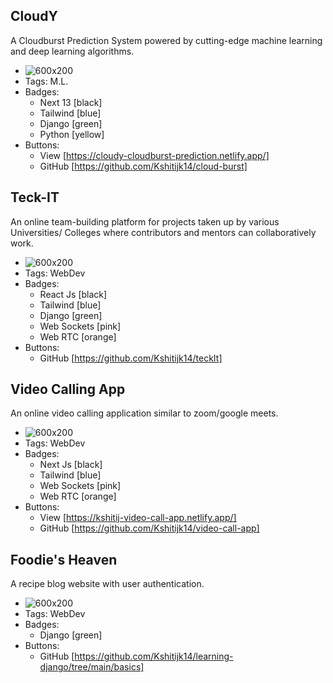 ## CloudY
A Cloudburst Prediction System powered by cutting-edge machine learning and deep learning algorithms.
- ![600x200](assets\projects\CloudY.png)
- Tags: M.L.
- Badges: 
  - Next 13 [black]
  - Tailwind [blue]
  - Django [green]
  - Python [yellow]
- Buttons:
  - View [https://cloudy-cloudburst-prediction.netlify.app/]
  - GitHub [https://github.com/Kshitijk14/cloud-burst]

## Teck-IT
An online team-building platform for projects taken up by various Universities/ Colleges where contributors and mentors can collaboratively work.
- ![600x200](assets\projects\TeckIt.png)
- Tags: WebDev
- Badges:
  - React Js [black]
  - Tailwind [blue]
  - Django [green]
  - Web Sockets [pink]
  - Web RTC [orange]
- Buttons:
  - GitHub [https://github.com/Kshitijk14/teckIt]

## Video Calling App
An online video calling application similar to zoom/google meets.
- ![600x200](assets\projects\VideoCallapp.png)
- Tags: WebDev
- Badges:
  - Next Js [black]
  - Tailwind [blue]
  - Web Sockets [pink]
  - Web RTC [orange]
- Buttons:
  - View [https://kshitij-video-call-app.netlify.app/] 
  - GitHub [https://github.com/Kshitijk14/video-call-app]

## Foodie's Heaven
A recipe blog website with user authentication.
- ![600x200](assets\projects\FoodiesHeaven.png)
- Tags: WebDev
- Badges:
  - Django [green]
- Buttons:
  - GitHub [https://github.com/Kshitijk14/learning-django/tree/main/basics]